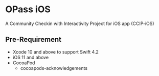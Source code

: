 # OPass iOS

A Community Checkin with Interactivity Project for iOS app (CCIP-iOS)

## Pre-Requirement

* Xcode 10 and above to support Swift 4.2
* iOS 11 and above
* CocoaPod
	* cocoapods-acknowledgements
